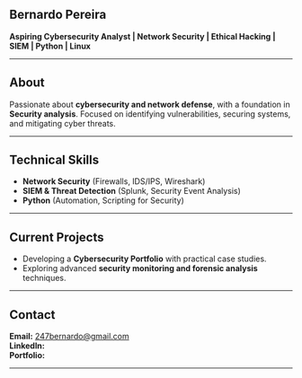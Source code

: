 
## **Bernardo Pereira**  

**Aspiring Cybersecurity Analyst | Network Security | Ethical Hacking | SIEM | Python | Linux**  

---  

## **About**  
Passionate about **cybersecurity and network defense**, with a foundation in **Security analysis**. Focused on identifying vulnerabilities, securing systems, and mitigating cyber threats.

---  

## **Technical Skills**  
- **Network Security** (Firewalls, IDS/IPS, Wireshark)  
- **SIEM & Threat Detection** (Splunk, Security Event Analysis)  
- **Python** (Automation, Scripting for Security)  
---  

## **Current Projects**  
- Developing a **Cybersecurity Portfolio** with practical case studies.  
- Exploring advanced **security monitoring and forensic analysis** techniques.  

---  

## **Contact**  
**Email:** 247bernardo@gmail.com  
**LinkedIn:**   
**Portfolio:**   

---
